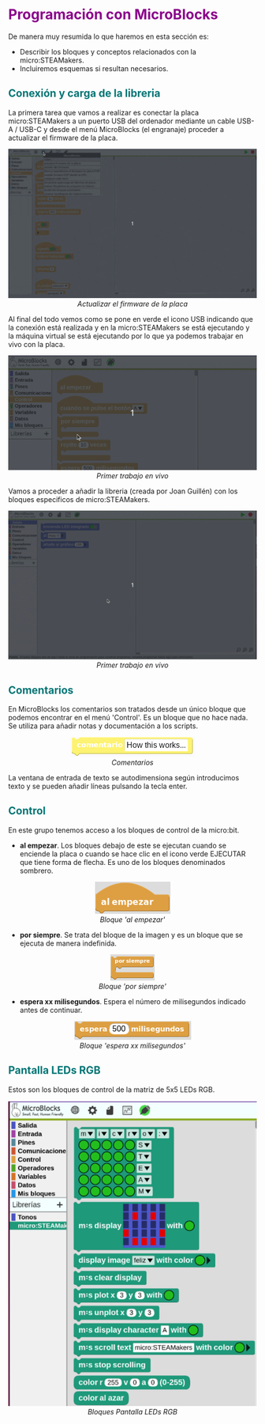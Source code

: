 # <FONT COLOR=#8B008B>Programación con MicroBlocks</font>
De manera muy resumida lo que haremos en esta sección es:

*  Describir los bloques y conceptos relacionados con la micro:STEAMakers.
* Incluiremos esquemas si resultan necesarios.

## <FONT COLOR=#007575>**Conexión y carga de la libreria**</font>
La primera tarea que vamos a realizar es conectar la placa micro:STEAMakers a un puerto USB del ordenador mediante un cable USB-A / USB-C y desde el menú MicroBlocks (el engranaje) proceder a actualizar el firmware de la placa.

<center>

![Actualizar el firmware de la placa](../img/guias/uB/act_firm.gif)  
*Actualizar el firmware de la placa*

</center>

Al final del todo vemos como se pone en verde el icono USB indicando que la conexión está realizada y en la micro:STEAMakers se está ejecutando y la máquina virtual se está ejecutando por lo que ya podemos trabajar en vivo con la placa.

<center>

![Primer trabajo en vivo](../img/guias/uB/vivo.gif)  
*Primer trabajo en vivo*

</center>

Vamos a proceder a añadir la libreria (creada por Joan Guillén) con los bloques especificos de micro:STEAMakers. 

<center>

![Primer trabajo en vivo](../img/guias/uB/libreria.gif)  
*Primer trabajo en vivo*

</center>

## <FONT COLOR=#007575>**Comentarios**</font>
En MicroBlocks los comentarios son tratados desde un único bloque que podemos encontrar en el menú 'Control'. Es un bloque que no hace nada. Se utiliza para añadir notas y documentación a los scripts.

<center>

![Comentarios](../img/guias/uB/comentuB.png)  
*Comentarios*

</center>

La ventana de entrada de texto se autodimensiona según introducimos texto y se pueden añadir líneas pulsando la tecla enter.

## <FONT COLOR=#007575>**Control**</font>
En este grupo tenemos acceso a los bloques de control de la micro:bit.

* **al empezar**. Los bloques debajo de este se ejecutan cuando se enciende la placa o cuando se hace clic en el icono verde EJECUTAR que tiene forma de flecha. Es uno de los bloques denominados sombrero.

<center>

![Bloque 'al empezar'](../img/guias/uB/B_al_empezar.png)  
*Bloque 'al empezar'*

</center>

* **por siempre**. Se trata del bloque de la imagen y es un bloque que se ejecuta de manera indefinida.

<center>

![Bloque 'por siempre'](../img/guias/uB/B_por_siempre.png)  
*Bloque 'por siempre'*

</center>

* **espera xx milisegundos**. Espera el número de milisegundos indicado antes de continuar.

<center>

![Bloque 'espera xx milisegundos'](../img/guias/uB/B_espera_ms.png)  
*Bloque 'espera xx milisegundos'*

</center>

## <FONT COLOR=#007575>**Pantalla LEDs RGB**</font>
Estos son los bloques de control de la matriz de 5x5 LEDs RGB.

<center>

![Bloques Pantalla LEDs RGB](../img/guias/uB/B_pantalla.png)  
*Bloques Pantalla LEDs RGB*

</center>
